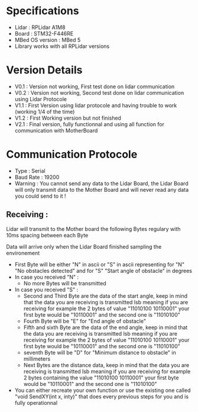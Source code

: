 # Specifications
- Lidar : RPLidar A1M8
- Board : STM32-F446RE
- MBed OS version : MBed 5
- Library works with all RPLidar versions

# Version Details
- V0.1 : Version not working, First test done on lidar communication
- V0.2 : Version not working, Second test done on lidar communication using Lidar Protocole
- V1.1 : First Version using lidar protocole and having trouble to work (working 1/4 of the time)
- V1.2 : First Working version but not finished
- V2.1 : Final version, fully functionnal and using all function for communication with MotherBoard

# Communication Protocole
- Type : Serial
- Baud Rate : 19200
- Warning : You cannot send any data to the Lidar Board, the Lidar Board will only transmit data to the Mother Board and will never read any data you could send to it !

## Receiving :
Lidar will transmit to the Mother board the following Bytes regulary with 10ms spacing between each Byte

Data will arrive only when the Lidar Board finished sampling the environement
- First Byte will be either "N" in ascii or "S" in ascii representing for "N" "No obstacles detected" and for "S" "Start angle of obstacle" in degrees
- In case you received "N" :
  * No more Bytes will be transmitted
- In case you received "S" :
  * Second and Third Byte are the data of the start angle, keep in mind that the data you are receiving is transmitted lsb meaning if you are receiving for example the 2 bytes of value "11010100 10110001" your first byte would be "10110001" and the second one is "11010100"
  * Fourth Byte will be "E" for "End angle of obstacle"
  * Fifth and sixth Byte are the data of the end angle, keep in mind that the data you are receiving is transmitted lsb meaning if you are receiving for example the 2 bytes of value "11010100 10110001" your first byte would be "10110001" and the second one is "11010100"
  * seventh Byte will be "D" for "Minimum distance to obstacle" in millimeters
  * Next Bytes are the distance data, keep in mind that the data you are receiving is transmitted lsb meaning if you are receiving for example 2 bytes containing the value "11010100 10110001" your first byte would be "10110001" and the second one is "11010100"
- You can either recreate your own function or use the existing one called "void SendXY(int x, inty)" that does every previous steps for you and is fully operationnal
